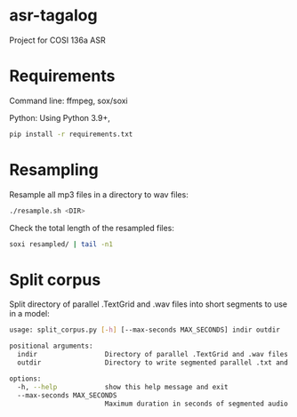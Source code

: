 # asr-tagalog
Project for COSI 136a ASR

# Requirements
Command line: ffmpeg, sox/soxi

Python:
Using Python 3.9+,
```sh
pip install -r requirements.txt
```

# Resampling
Resample all mp3 files in a directory to wav files:
```sh
./resample.sh <DIR>
```

Check the total length of the resampled files:
```sh
soxi resampled/ | tail -n1
```

# Split corpus
Split directory of parallel .TextGrid and .wav files into short segments to use in a model:
```sh
usage: split_corpus.py [-h] [--max-seconds MAX_SECONDS] indir outdir

positional arguments:
  indir                 Directory of parallel .TextGrid and .wav files to load
  outdir                Directory to write segmented parallel .txt and .wav files

options:
  -h, --help            show this help message and exit
  --max-seconds MAX_SECONDS
                        Maximum duration in seconds of segmented audio files
```
